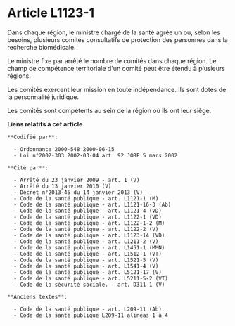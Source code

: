 # Article L1123-1

Dans chaque région, le ministre chargé de la santé agrée un ou, selon les besoins, plusieurs comités consultatifs de
protection des personnes dans la recherche biomédicale.

Le ministre fixe par arrêté le nombre de comités dans chaque région. Le champ de compétence territoriale d'un comité peut
être étendu à plusieurs régions.

Les comités exercent leur mission en toute indépendance. Ils sont dotés de la personnalité juridique.

Les comités sont compétents au sein de la région où ils ont leur siège.

**Liens relatifs à cet article**

	**Codifié par**:

	  - Ordonnance 2000-548 2000-06-15
	  - Loi n°2002-303 2002-03-04 art. 92 JORF 5 mars 2002

	**Cité par**:

	  - Arrêté du 23 janvier 2009 - art. 1 (V)
	  - Arrêté du 13 janvier 2010 (V)
	  - Décret n°2013-45 du 14 janvier 2013 (V)
	  - Code de la santé publique - art. L1121-1 (M)
	  - Code de la santé publique - art. L1121-16-3 (Ab)
	  - Code de la santé publique - art. L1121-4 (VD)
	  - Code de la santé publique - art. L1122-1 (VD)
	  - Code de la santé publique - art. L1122-1-2 (M)
	  - Code de la santé publique - art. L1122-2 (V)
	  - Code de la santé publique - art. L1123-14 (VD)
	  - Code de la santé publique - art. L1211-2 (V)
	  - Code de la santé publique - art. L1451-1 (MMN)
	  - Code de la santé publique - art. L1512-1 (VT)
	  - Code de la santé publique - art. L1521-5 (V)
	  - Code de la santé publique - art. L1541-4 (V)
	  - Code de la santé publique - art. L5121-17 (V)
	  - Code de la santé publique - art. L5211-5-2 (VT)
	  - Code de la sécurité sociale. - art. D311-1 (V)

	**Anciens textes**:

	  - Code de la santé publique - art. L209-11 (Ab)
	  - Code de la santé publique L209-11 alinéas 1 à 4
